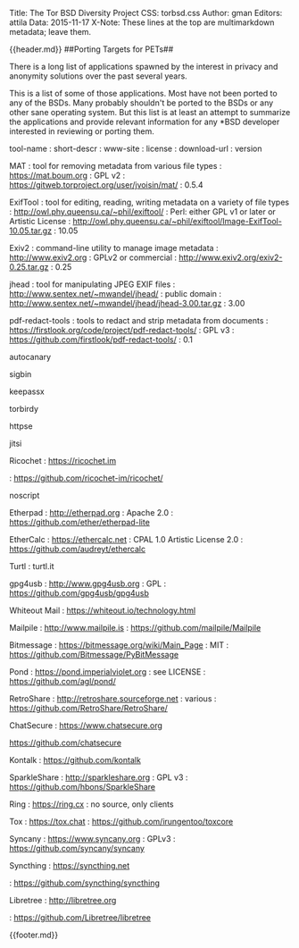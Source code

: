 Title: The Tor BSD Diversity Project
CSS: torbsd.css
Author: gman
Editors: attila
Data: 2015-11-17
X-Note: These lines at the top are multimarkdown metadata; leave them.


{{header.md}}
##Porting Targets for PETs##

There is a long list of applications spawned by the interest in privacy and anonymity solutions over the past several years.

This is a list of some of those applications. Most have not been ported to any of the BSDs. Many probably shouldn't be ported to the BSDs or any other sane operating system. But this list is at least an attempt to summarize the applications and provide relevant information for any *BSD developer interested in reviewing or porting them.

tool-name
: short-descr
: www-site
: license
: download-url
: version

MAT
: tool for removing metadata from various file types
: https://mat.boum.org
: GPL v2
: https://gitweb.torproject.org/user/jvoisin/mat/
: 0.5.4

ExifTool 
: tool for editing, reading, writing metadata on a variety of file types 
: http://owl.phy.queensu.ca/~phil/exiftool/
: Perl: either GPL v1 or later or Artistic License
: http://owl.phy.queensu.ca/~phil/exiftool/Image-ExifTool-10.05.tar.gz
: 10.05

Exiv2
: command-line utility to manage image metadata
: http://www.exiv2.org
: GPLv2 or commercial
: http://www.exiv2.org/exiv2-0.25.tar.gz
: 0.25

jhead
: tool for manipulating JPEG EXIF files
: http://www.sentex.net/~mwandel/jhead/
: public domain
: http://www.sentex.net/~mwandel/jhead/jhead-3.00.tar.gz
: 3.00

pdf-redact-tools
: tools to redact and strip metadata from documents
: https://firstlook.org/code/project/pdf-redact-tools/
: GPL v3
: https://github.com/firstlook/pdf-redact-tools/
: 0.1

autocanary


sigbin

keepassx

torbirdy

httpse

jitsi

Ricochet
: https://ricochet.im

: https://github.com/ricochet-im/ricochet/


noscript

Etherpad
: http://etherpad.org
: Apache 2.0
: https://github.com/ether/etherpad-lite

EtherCalc
: https://ethercalc.net
: CPAL 1.0 Artistic License 2.0
: https://github.com/audreyt/ethercalc

Turtl
: turtl.it

gpg4usb
: http://www.gpg4usb.org
: GPL
: https://github.com/gpg4usb/gpg4usb

Whiteout Mail
: https://whiteout.io/technology.html

Mailpile
: http://www.mailpile.is
: https://github.com/mailpile/Mailpile

Bitmessage
: https://bitmessage.org/wiki/Main_Page
: MIT
: https://github.com/Bitmessage/PyBitMessage

Pond
: https://pond.imperialviolet.org
: see LICENSE
: https://github.com/agl/pond/

RetroShare
: http://retroshare.sourceforge.net
: various
: https://github.com/RetroShare/RetroShare/

ChatSecure
: https://www.chatsecure.org

https://github.com/chatsecure

Kontalk
: https://github.com/kontalk

SparkleShare
: http://sparkleshare.org
: GPL v3
: https://github.com/hbons/SparkleShare

Ring
: https://ring.cx
: no source, only clients

Tox
: https://tox.chat
: https://github.com/irungentoo/toxcore

Syncany
: https://www.syncany.org
: GPLv3
: https://github.com/syncany/syncany

Syncthing
: https://syncthing.net

: https://github.com/syncthing/syncthing

Libretree
: http://libretree.org

: https://github.com/Libretree/libretree











{{footer.md}}
